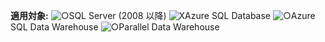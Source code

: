 <Token>**適用対象:** ![○](media/yes.png)SQL Server (2008 以降) ![X](media/no.png)Azure SQL Database ![○](media/yes.png)Azure SQL Data Warehouse ![○](media/yes.png)Parallel Data Warehouse </Token>

